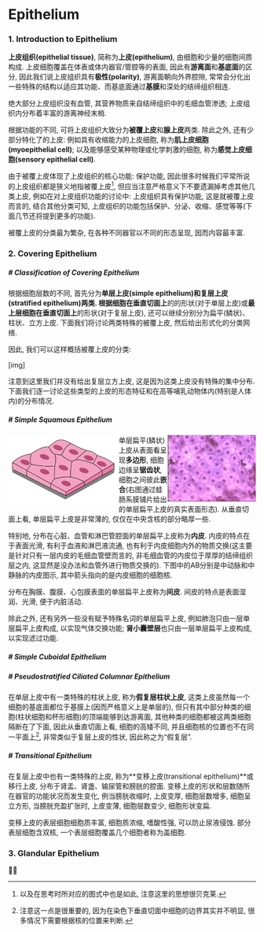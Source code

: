 # Epithelium

### 1. Introduction to Epithelium

**上皮组织(epithelial tissue)**, 简称为**上皮(epithelium)**, 由细胞和少量的细胞间质构成. 上皮细胞覆盖在体表或体内器官/管腔等的表面, 因此有**游离面**和**基底面**的区分, 因此我们说上皮组织具有**极性(polarity)**, 游离面朝向外界腔隙, 常常会分化出一些特殊的结构以适应其功能、而基底面通过**基膜**和深处的结缔组织相连.

绝大部分上皮组织没有血管, 其营养物质来自结缔组织中的毛细血管渗透; 上皮组织内分布着丰富的游离神经末梢.

根据功能的不同, 可将上皮组织大致分为**被覆上皮**和**腺上皮**两类. 除此之外, 还有少部分特化了的上皮: 例如具有收缩能力的上皮细胞, 称为**肌上皮细胞(myoepithelial cell)**; 以及能够感受某种物理或化学刺激的细胞, 称为**感觉上皮细胞(sensory epithelial cell)**.

由于被覆上皮体现了上皮组织的核心功能: 保护功能, 因此很多时候我们平常所说的上皮组织都是狭义地指被覆上皮[^1], 但应当注意严格意义下不要遗漏掉考虑其他几类上皮, 例如在对上皮组织功能的讨论中: 上皮组织具有保护功能, 这是就被覆上皮而言的, 结合其他分类可知, 上皮组织的功能包括保护、分泌、收缩、感觉等等(下面几节还将提到更多的功能).

被覆上皮的分类最为繁杂, 在各种不同器官以不同的形态呈现, 因而内容最丰富.







### 2. Covering Epithelium

##### # Classification of Covering Epithelium

根据细胞层数的不同, 首先分为**单层上皮(simple epithelium)**和**复层上皮(stratified epithelium)**两类. 根据细胞**在垂直切面上**的的形状(对于单层上皮)或**最上层细胞在垂直切面上**的形状(对于复层上皮), 还可以继续分别分为扁平(鳞状)、柱状、立方上皮. 下面我们将讨论两类特殊的被覆上皮, 然后给出形式化的分类网络.

因此, 我们可以这样概括被覆上皮的分类: 

[img]

注意到这里我们并没有给出复层立方上皮, 这是因为这类上皮没有特殊的集中分布. 下面我们逐一讨论这些类型的上皮的形态特征和在高等哺乳动物体内(特别是人体内)的分布情况.



##### # Simple Squamous Epithelium

<img src="simple_squamous_epithelium_modal.png" alt="Simple Squamous Epithelium - Definition and Examples | Biology ..." style="zoom:50%; float:left" /><img src="simple_squamous_epithelium_frog_skin_surface_view.png" alt="Simple Squamous Epithelia - frog skin surface view | Squamous ..." style="zoom:25%; float:right" />单层扁平(鳞状)上皮从表面看呈现**多边形**, 细胞边缘呈**锯齿状**, 细胞之间彼此**嵌合**(右图通过蛙肠系膜铺片给出的单层扁平上皮的真实表面形态). 从垂直切面上看, 单层扁平上皮是非常薄的, 仅仅在中央含核的部分略厚一些. 

特别地, 分布在心脏、血管和淋巴管腔面的单层扁平上皮称为**内皮**. 内皮的特点在于表面光滑, 有利于血液和淋巴液流通, 也有利于内皮细胞内外的物质交换(这主要是针对只有一层内皮的毛细血管壁而言的, 非毛细血管的内皮位于厚厚的结缔组织层之内, 这显然是没办法和血管外进行物质交换的). 下图中的AB分别是中动脉和中静脉的内皮图示, 其中箭头指向的是内皮细胞的细胞核.

分布在胸膜、腹膜、心包膜表面的单层扁平上皮称为**间皮**. 间皮的特点是表面湿润、光滑, 便于内脏活动.

除此之外, 还有另外一些没有赋予特殊名词的单层扁平上皮, 例如肺泡只由一层单层扁平上皮构成, 以实现气体交换功能; **肾小囊壁层**也只由一层单层扁平上皮构成, 以实现滤过功能.



##### # Simple Cuboidal Epithelium



##### # Pseudostratified Ciliated Columnar Epithelium

在单层上皮中有一类特殊的柱状上皮, 称为**假复层柱状上皮**, 这类上皮虽然每一个细胞的基底面都位于基膜上(因而严格意义上是单层的), 但只有其中部分种类的细胞(柱状细胞和杯形细胞)的顶端能够到达游离面, 其他种类的细胞都被这两类细胞隔断在了下面, 因此从垂直切面上看, 细胞的高矮不同, 并且细胞核的位置也不在同一平面上[^2], 非常类似于复层上皮的性状, 因此称之为“假复层”.



##### # Transitional Epithelium

在复层上皮中也有一类特殊的上皮, 称为**变移上皮(transitional epithelium)**或移行上皮, 分布于肾盂、肾盏、输尿管和膀胱的腔面. 变移上皮的形状和层数随所在器官的功能状况而发生变化, 例当膀胱收缩时, 上皮变厚, 细胞层数增多, 细胞呈立方形, 当膀胱充盈扩张时, 上皮变薄, 细胞层数变少, 细胞形状变扁.

变移上皮的表层细胞细胞质丰富, 细胞质浓缩, 嗜酸性强, 可以防止尿液侵蚀. 部分表层细胞含双核, 一个表层细胞覆盖几个细胞者称为盖细胞.







### 3. Glandular Epithelium

 





[^1]: 以及在思考时所对应的图式中也是如此, 注意这里的思想很贝克莱.
[^2]: 注意这一点是很重要的, 因为在染色下垂直切面中细胞的边界其实并不明显, 很多情况下需要根据核的位置来判断.

